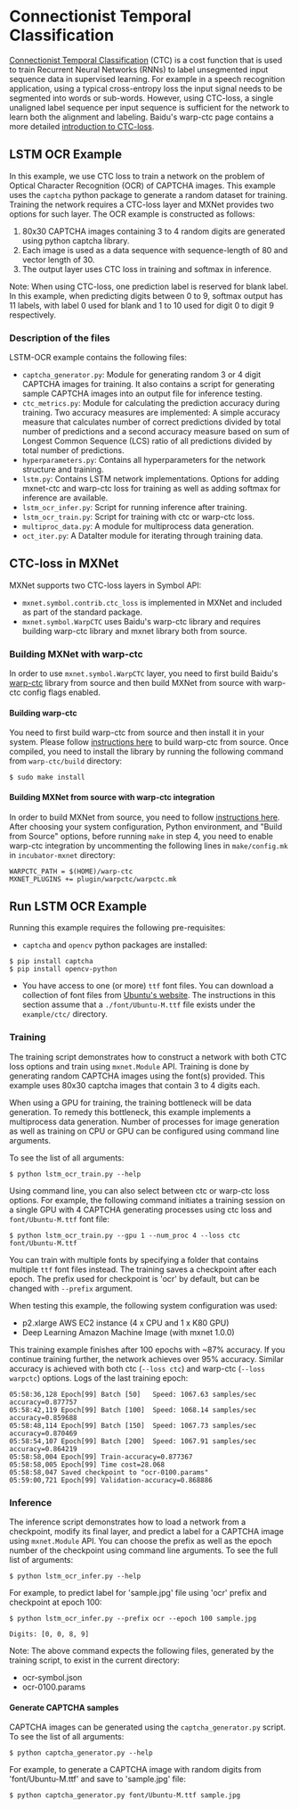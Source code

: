 <!--- Licensed to the Apache Software Foundation (ASF) under one -->
<!--- or more contributor license agreements.  See the NOTICE file -->
<!--- distributed with this work for additional information -->
<!--- regarding copyright ownership.  The ASF licenses this file -->
<!--- to you under the Apache License, Version 2.0 (the -->
<!--- "License"); you may not use this file except in compliance -->
<!--- with the License.  You may obtain a copy of the License at -->

<!---   http://www.apache.org/licenses/LICENSE-2.0 -->

<!--- Unless required by applicable law or agreed to in writing, -->
<!--- software distributed under the License is distributed on an -->
<!--- "AS IS" BASIS, WITHOUT WARRANTIES OR CONDITIONS OF ANY -->
<!--- KIND, either express or implied.  See the License for the -->
<!--- specific language governing permissions and limitations -->
<!--- under the License. -->

# Connectionist Temporal Classification

[Connectionist Temporal Classification](https://www.cs.toronto.edu/~graves/icml_2006.pdf) (CTC) is a cost function that is used to train Recurrent Neural Networks (RNNs) to label unsegmented input sequence data in supervised learning. For example in a speech recognition application, using a typical cross-entropy loss the input signal needs to be segmented into words or sub-words. However, using CTC-loss, a single unaligned label sequence per input sequence is sufficient for the network to learn both the alignment and labeling. Baidu's warp-ctc page contains a more detailed [introduction to CTC-loss](https://github.com/baidu-research/warp-ctc#introduction).

## LSTM OCR Example
In this example, we use CTC loss to train a network on the problem of Optical Character Recognition (OCR) of CAPTCHA images. This example uses the `captcha` python package to generate a random dataset for training. Training the network requires a CTC-loss layer and MXNet provides two options for such layer. The OCR example is constructed as follows:

1. 80x30 CAPTCHA images containing 3 to 4 random digits are generated using python captcha library.
2. Each image is used as a data sequence with sequence-length of 80 and vector length of 30.
3. The output layer uses CTC loss in training and softmax in inference.

Note: When using CTC-loss, one prediction label is reserved for blank label. In this example, when predicting digits between 0 to 9, softmax output has 11 labels, with label 0 used for blank and 1 to 10 used for digit 0 to digit 9 respectively.

### Description of the files
LSTM-OCR example contains the following files:
* `captcha_generator.py`: Module for generating random 3 or 4 digit CAPTCHA images for training. It also contains a script for generating sample CAPTCHA images into an output file for inference testing.
* `ctc_metrics.py`: Module for calculating the prediction accuracy during training. Two accuracy measures are implemented: A simple accuracy measure that calculates number of correct predictions divided by total number of predictions and a second accuracy measure based on sum of Longest Common Sequence (LCS) ratio of all predictions divided by total number of predictions.
* `hyperparameters.py`: Contains all hyperparameters for the network structure and training.
* `lstm.py`: Contains LSTM network implementations. Options for adding mxnet-ctc and warp-ctc loss for training as well as adding softmax for inference are available.
* `lstm_ocr_infer.py`: Script for running inference after training.
* `lstm_ocr_train.py`: Script for training with ctc or warp-ctc loss.
* `multiproc_data.py`: A module for multiprocess data generation.
* `oct_iter.py`: A DataIter module for iterating through training data.

## CTC-loss in MXNet
MXNet supports two CTC-loss layers in Symbol API:

* `mxnet.symbol.contrib.ctc_loss` is implemented in MXNet and included as part of the standard package.
* `mxnet.symbol.WarpCTC` uses Baidu's warp-ctc library and requires building warp-ctc library and mxnet library both from source.

### Building MXNet with warp-ctc
In order to use `mxnet.symbol.WarpCTC` layer, you need to first build Baidu's [warp-ctc](https://github.com/baidu-research/warp-ctc) library from source and then build MXNet from source with warp-ctc config flags enabled.

#### Building warp-ctc
You need to first build warp-ctc from source and then install it in your system. Please follow [instructions here](https://github.com/baidu-research/warp-ctc#compilation) to build warp-ctc from source. Once compiled, you need to install the library by running the following command from `warp-ctc/build` directory:
```
$ sudo make install
```

#### Building MXNet from source with warp-ctc integration
In order to build MXNet from source, you need to follow [instructions here](https://mxnet.apache.org/install/index.html). After choosing your system configuration, Python environment, and "Build from Source" options, before running `make` in step 4, you need to enable warp-ctc integration by uncommenting the following lines in `make/config.mk` in `incubator-mxnet` directory:
```
WARPCTC_PATH = $(HOME)/warp-ctc
MXNET_PLUGINS += plugin/warpctc/warpctc.mk
```

## Run LSTM OCR Example
Running this example requires the following pre-requisites:
* `captcha` and `opencv` python packages are installed:
```
$ pip install captcha
$ pip install opencv-python
```
* You have access to one (or more) `ttf` font files. You can download a collection of font files from [Ubuntu's website](https://design.ubuntu.com/font/). The instructions in this section assume that a `./font/Ubuntu-M.ttf` file exists under the `example/ctc/` directory.

### Training
The training script demonstrates how to construct a network with both CTC loss options and train using `mxnet.Module` API. Training is done by generating random CAPTCHA images using the font(s) provided. This example uses 80x30 captcha images that contain 3 to 4 digits each.

When using a GPU for training, the training bottleneck will be data generation. To remedy this bottleneck, this example implements a multiprocess data generation. Number of processes for image generation as well as training on CPU or GPU can be configured using command line arguments.

To see the list of all arguments:
```
$ python lstm_ocr_train.py --help
```
Using command line, you can also select between ctc or warp-ctc loss options. For example, the following command initiates a training session on a single GPU with 4 CAPTCHA generating processes using ctc loss and `font/Ubuntu-M.ttf` font file:
```
$ python lstm_ocr_train.py --gpu 1 --num_proc 4 --loss ctc font/Ubuntu-M.ttf
```

You can train with multiple fonts by specifying a folder that contains multiple `ttf` font files instead. The training saves a checkpoint after each epoch. The prefix used for checkpoint is 'ocr' by default, but can be changed with `--prefix` argument.

When testing this example, the following system configuration was used:
* p2.xlarge AWS EC2 instance (4 x CPU and 1 x K80 GPU)
* Deep Learning Amazon Machine Image (with mxnet 1.0.0)

This training example finishes after 100 epochs with ~87% accuracy. If you continue training further, the network achieves over 95% accuracy. Similar accuracy is achieved with both ctc (`--loss ctc`) and warp-ctc (`--loss warpctc`) options. Logs of the last training epoch:

```
05:58:36,128 Epoch[99] Batch [50]	Speed: 1067.63 samples/sec	accuracy=0.877757
05:58:42,119 Epoch[99] Batch [100]	Speed: 1068.14 samples/sec	accuracy=0.859688
05:58:48,114 Epoch[99] Batch [150]	Speed: 1067.73 samples/sec	accuracy=0.870469
05:58:54,107 Epoch[99] Batch [200]	Speed: 1067.91 samples/sec	accuracy=0.864219
05:58:58,004 Epoch[99] Train-accuracy=0.877367
05:58:58,005 Epoch[99] Time cost=28.068
05:58:58,047 Saved checkpoint to "ocr-0100.params"
05:59:00,721 Epoch[99] Validation-accuracy=0.868886
```

### Inference
The inference script demonstrates how to load a network from a checkpoint, modify its final layer, and predict a label for a CAPTCHA image using `mxnet.Module` API. You can choose the prefix as well as the epoch number of the checkpoint using command line arguments. To see the full list of arguments:
```
$ python lstm_ocr_infer.py --help
```
For example, to predict label for 'sample.jpg' file using 'ocr' prefix and checkpoint at epoch 100:
```
$ python lstm_ocr_infer.py --prefix ocr --epoch 100 sample.jpg

Digits: [0, 0, 8, 9]
```

Note: The above command expects the following files, generated by the training script, to exist in the current directory:
* ocr-symbol.json
* ocr-0100.params

#### Generate CAPTCHA samples
CAPTCHA images can be generated using the `captcha_generator.py` script. To see the list of all arguments:
```
$ python captcha_generator.py --help
```
For example, to generate a CAPTCHA image with random digits from 'font/Ubuntu-M.ttf' and save to 'sample.jpg' file:
```
$ python captcha_generator.py font/Ubuntu-M.ttf sample.jpg
```
